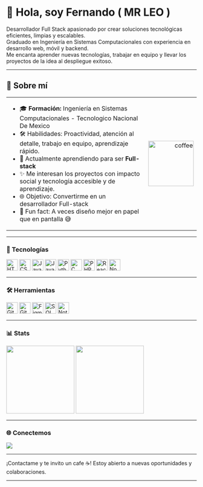 # 👋 Hola, soy Fernando ( MR LEO )

Desarrollador Full Stack apasionado por crear soluciones tecnológicas eficientes, limpias y escalables.  
Graduado en Ingeniería en Sistemas Computacionales con experiencia en desarrollo web, móvil y backend.  
Me encanta aprender nuevas tecnologías, trabajar en equipo y llevar los proyectos de la idea al despliegue exitoso.

---



## 🚀 Sobre mí
<table>
<tr>
<td>

- 🎓 **Formación:** Ingeniería en Sistemas Computacionales - Tecnologico Nacional De Mexico
- 🛠️ Habilidades: Proactividad, atención al detalle, trabajo en equipo, aprendizaje rápido.
- 🌱 Actualmente aprendiendo para ser **Full-stack**
- ✨ Me interesan los proyectos con impacto social y tecnología accesible y de aprendizaje. 
- 🌐 Objetivo: Convertirme en un desarrollador Full-stack
- 📝 Fun fact: A veces diseño mejor en papel que en pantalla 😅 
</td>
<td align="right">
  <img width="120" height="120" alt="coffee" src="https://cdn.pixabay.com/animation/2025/04/05/10/44/10-44-27-197_512.gif" />
   
</td>
</tr>
</table>


---
### 🧠 Tecnologías

<p>
  <img src="https://cdn.jsdelivr.net/gh/devicons/devicon/icons/html5/html5-original.svg" height="30" alt="HTML" />
  <img src="https://cdn.jsdelivr.net/gh/devicons/devicon/icons/css3/css3-original.svg" height="30" alt="CSS" />
  <img src="https://cdn.jsdelivr.net/gh/devicons/devicon/icons/javascript/javascript-original.svg" height="30" alt="JavaScript" />
  <img src="https://cdn.jsdelivr.net/gh/devicons/devicon/icons/java/java-original.svg" height="30" alt="Java" />
  <img src="https://cdn.jsdelivr.net/gh/devicons/devicon/icons/python/python-original.svg" height="30" alt="Python" />
  <img src="https://cdn.jsdelivr.net/gh/devicons/devicon/icons/c/c-original.svg" height="30" alt="C" />
  <img src="https://cdn.jsdelivr.net/gh/devicons/devicon/icons/php/php-original.svg" height="30" alt="PHP" />
  <img src="https://cdn.jsdelivr.net/gh/devicons/devicon/icons/react/react-original.svg" height="30" alt="React" />
  <img src="https://cdn.jsdelivr.net/gh/devicons/devicon/icons/nodejs/nodejs-original.svg" height="30" alt="Node.js" />
</p>

---

### 🛠️ Herramientas

<p>
  <img src="https://cdn.jsdelivr.net/gh/devicons/devicon/icons/git/git-original.svg" height="30" alt="Git" />
  <img src="https://cdn.jsdelivr.net/gh/devicons/devicon/icons/github/github-original.svg" height="30" alt="GitHub" />
  <img src="https://cdn.jsdelivr.net/gh/devicons/devicon/icons/figma/figma-original.svg" height="30" alt="Figma" />
  <img src="https://cdn.jsdelivr.net/gh/devicons/devicon/icons/mysql/mysql-original.svg" height="30" alt="SQL" />
  <img src="https://upload.wikimedia.org/wikipedia/commons/4/45/Notion_app_logo.png" height="30" alt="Notion" />
</p>

---

### 📊 Stats

<p align="left">
  <img height="180em" src="https://github-readme-stats.vercel.app/api?username=MrLeox0&show_icons=true&theme=radical"/>
  <img height="180em" src="https://github-readme-stats.vercel.app/api/top-langs/?username=MrLeox0&layout=compact&theme=radical"/>
</p>

---

### 🌐 Conectemos

<p>
  <a href="mailto:fernando.ie98@gmail.com">
    <img src="https://img.shields.io/badge/Email-D14836?style=for-the-badge&logo=gmail&logoColor=white"/>
  </a>
</p>

---

¡Contactame y te invito un cafe ☕! Estoy abierto a nuevas oportunidades y colaboraciones.

---


